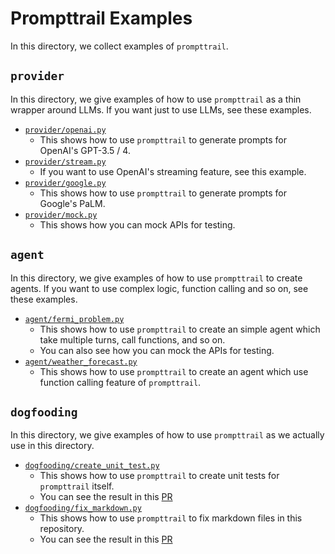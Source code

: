 # Prompttrail Examples

In this directory, we collect examples of `prompttrail`.

## `provider`

In this directory, we give examples of how to use `prompttrail` as a thin wrapper around LLMs.
If you want just to use LLMs, see these examples.

- [`provider/openai.py`](provider/openai.py)
  - This shows how to use `prompttrail` to generate prompts for OpenAI's GPT-3.5 / 4.
- [`provider/stream.py`](provider/stream.py)
  - If you want to use OpenAI's streaming feature, see this example.
- [`provider/google.py`](provider/google.py)
  - This shows how to use `prompttrail` to generate prompts for Google's PaLM.
- [`provider/mock.py`](provider/mock.py)
  - This shows how you can mock APIs for testing.

## `agent`

In this directory, we give examples of how to use `prompttrail` to create agents.
If you want to use complex logic, function calling and so on, see these examples.

- [`agent/fermi_problem.py`](agent/fermi_problem.py)
  - This shows how to use `prompttrail` to create an simple agent which take multiple turns, call functions, and so on.
  - You can also see how you can mock the APIs for testing.
- [`agent/weather_forecast.py`](agent/weather_forecast.py)
  - This shows how to use `prompttrail` to create an agent which use function calling feature of `prompttrail`.

## `dogfooding`

In this directory, we give examples of how to use `prompttrail` as we actually use in this directory.

- [`dogfooding/create_unit_test.py`](dogfooding/create_unit_test.py)
  - This shows how to use `prompttrail` to create unit tests for `prompttrail` itself.
  - You can see the result in this [PR](https://github.com/combinatrix-ai/PromptTrail/pull/4)
- [`dogfooding/fix_markdown.py`](dogfooding/fix_markdown.py)
  - This shows how to use `prompttrail` to fix markdown files in this repository.
  - You can see the result in this [PR](https://github.com/combinatrix-ai/PromptTrail/pull/3)
